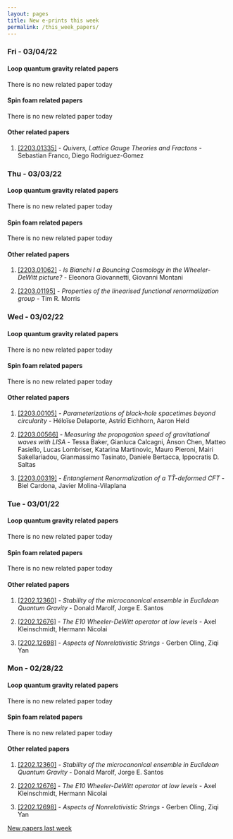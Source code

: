 ```yaml
---
layout: pages
title: New e-prints this week
permalink: /this_week_papers/
---
```




### Fri - 03/04/22

#### Loop quantum gravity related papers

There is no new related paper today 

#### Spin foam related papers

There is no new related paper today 



#### Other related papers

1. [[2203.01335]](https://arxiv.org/abs/2203.01335) - *Quivers, Lattice Gauge Theories and Fractons* - Sebastian Franco, Diego Rodriguez-Gomez



### Thu - 03/03/22

#### Loop quantum gravity related papers

There is no new related paper today 

#### Spin foam related papers

There is no new related paper today 



#### Other related papers

1. [[2203.01062]](https://arxiv.org/abs/2203.01062) - *Is Bianchi I a Bouncing Cosmology in the Wheeler-DeWitt picture?* - Eleonora Giovannetti, Giovanni Montani

1. [[2203.01195]](https://arxiv.org/abs/2203.01195) - *Properties of the linearised functional renormalization group* - Tim R. Morris



### Wed - 03/02/22

#### Loop quantum gravity related papers

There is no new related paper today 

#### Spin foam related papers

There is no new related paper today 



#### Other related papers

1. [[2203.00105]](https://arxiv.org/abs/2203.00105) - *Parameterizations of black-hole spacetimes beyond circularity* - Héloïse Delaporte, Astrid Eichhorn, Aaron Held

1. [[2203.00566]](https://arxiv.org/abs/2203.00566) - *Measuring the propagation speed of gravitational waves with LISA* - Tessa Baker, Gianluca Calcagni, Anson Chen, Matteo Fasiello, Lucas Lombriser, Katarina Martinovic, Mauro Pieroni, Mairi Sakellariadou, Gianmassimo Tasinato, Daniele Bertacca, Ippocratis D. Saltas

1. [[2203.00319]](https://arxiv.org/abs/2203.00319) - *Entanglement Renormalization of a $T\bar{T}$-deformed CFT* - Biel Cardona, Javier Molina-Vilaplana



### Tue - 03/01/22

#### Loop quantum gravity related papers

There is no new related paper today 

#### Spin foam related papers

There is no new related paper today 



#### Other related papers

1. [[2202.12360]](https://arxiv.org/abs/2202.12360) - *Stability of the microcanonical ensemble in Euclidean Quantum Gravity* - Donald Marolf, Jorge E. Santos

1. [[2202.12676]](https://arxiv.org/abs/2202.12676) - *The E10 Wheeler-DeWitt operator at low levels* - Axel Kleinschmidt, Hermann Nicolai

1. [[2202.12698]](https://arxiv.org/abs/2202.12698) - *Aspects of Nonrelativistic Strings* - Gerben Oling, Ziqi Yan



### Mon - 02/28/22

#### Loop quantum gravity related papers

There is no new related paper today 

#### Spin foam related papers

There is no new related paper today 



#### Other related papers

1. [[2202.12360]](https://arxiv.org/abs/2202.12360) - *Stability of the microcanonical ensemble in Euclidean Quantum Gravity* - Donald Marolf, Jorge E. Santos

1. [[2202.12676]](https://arxiv.org/abs/2202.12676) - *The E10 Wheeler-DeWitt operator at low levels* - Axel Kleinschmidt, Hermann Nicolai

1. [[2202.12698]](https://arxiv.org/abs/2202.12698) - *Aspects of Nonrelativistic Strings* - Gerben Oling, Ziqi Yan






[New papers last week]({{site.url}}/archived/weekly/pre-prints/2022/02/28/archived_weekly_papers.html)